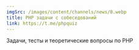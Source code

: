 ```yaml
---
imgSrc: /images/content/channels/news/8.webp
title: PHP задачи с собеседований
link: https://t.me/phpquiz
---
```


Задачи, тесты и теоретические вопросы по PHP
